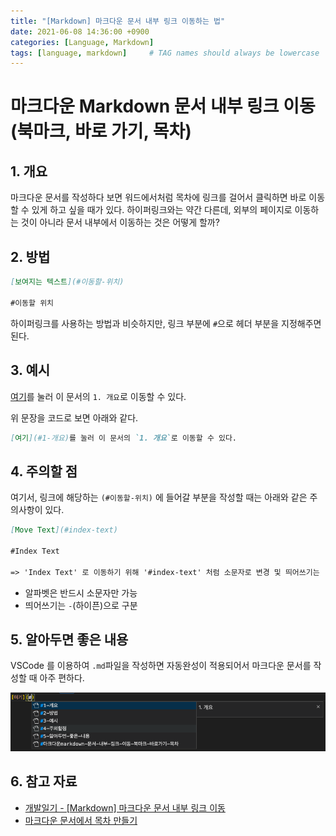 ```yaml
---
title: "[Markdown] 마크다운 문서 내부 링크 이동하는 법"
date: 2021-06-08 14:36:00 +0900
categories: [Language, Markdown]
tags: [language, markdown]     # TAG names should always be lowercase
---
```


# 마크다운 Markdown 문서 내부 링크 이동 (북마크, 바로 가기, 목차)

## 1. 개요

마크다운 문서를 작성하다 보면 워드에서처럼 목차에 링크를 걸어서 클릭하면 바로 이동할 수 있게 하고 싶을 때가 있다.
하이퍼링크와는 약간 다른데, 외부의 페이지로 이동하는 것이 아니라 문서 내부에서 이동하는 것은 어떻게 할까?

## 2. 방법

```md
[보여지는 텍스트](#이동할-위치)

#이동할 위치
```

하이퍼링크를 사용하는 방법과 비슷하지만, 링크 부분에 `#`으로 헤더 부분을 지정해주면 된다.

## 3. 예시

[여기](#1-개요)를 눌러 이 문서의 `1. 개요`로 이동할 수 있다.

위 문장을 코드로 보면 아래와 같다.

```md
[여기](#1-개요)를 눌러 이 문서의 `1. 개요`로 이동할 수 있다.
```

## 4. 주의할 점

여기서, 링크에 해당하는 `(#이동할-위치)` 에 들어갈 부분을 작성할 때는 아래와 같은 주의사항이 있다.

```md
[Move Text](#index-text)

#Index Text

=> 'Index Text' 로 이동하기 위해 '#index-text' 처럼 소문자로 변경 및 띄어쓰기는 '-' 으로 구분했다.
```

- 알파벳은 반드시 소문자만 가능
- 띄어쓰기는 `-`(하이픈)으로 구분

## 5. 알아두면 좋은 내용

VSCode 를 이용하여 `.md`파일을 작성하면 자동완성이 적용되어서 마크다운 문서를 작성할 때 아주 편하다.

![Image](https://github.com/lyw1217/TIL/raw/main/Markdown/images/%EB%AC%B8%EC%84%9C%20%EB%82%B4%EB%B6%80%20%EB%A7%81%ED%81%AC%20%EC%9D%B4%EB%8F%99%20vscode.png)

## 6. 참고 자료

- [개발일기 - [Markdown] 마크다운 문서 내부 링크 이동](https://a1010100z.tistory.com/8)
- [마크다운 문서에서 목차 만들기](https://png93.github.io/markdown-link/)